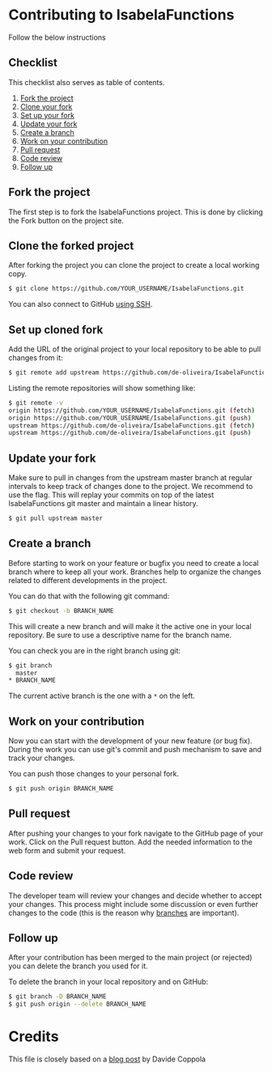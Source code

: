 # Contributing to IsabelaFunctions
Follow the below instructions

## Checklist
This checklist also serves as table of contents.
1. [Fork the project](#fork-the-project)
2. [Clone your fork](#clone-the-forked-project)
3. [Set up your fork](#set-up-cloned-fork)
4. [Update your fork](#update-your-fork)
5. [Create a branch](#create-a-branch)
6. [Work on your contribution](#work-on-your-contribution)
7. [Pull request](#pull-request)
8. [Code review](#code-review)
9. [Follow up](#follow-up)

## Fork the project
The first step is to fork the IsabelaFunctions project. This is done by clicking the Fork
button on the project site.

## Clone the forked project
After forking the project you can clone the project to create a local working
copy.
```bash
$ git clone https://github.com/YOUR_USERNAME/IsabelaFunctions.git
```

You can also connect to GitHub
[using SSH](https://help.github.com/articles/connecting-to-github-with-ssh/).

## Set up cloned fork
Add the URL of the original project to your local repository to be able to pull
changes from it:
```bash
$ git remote add upstream https://github.com/de-oliveira/IsabelaFunctions.git
```

Listing the remote repositories will show something like:
```bash
$ git remote -v
origin https://github.com/YOUR_USERNAME/IsabelaFunctions.git (fetch)
origin https://github.com/YOUR_USERNAME/IsabelaFunctions.git (push)
upstream https://github.com/de-oliveira/IsabelaFunctions.git (fetch)
upstream https://github.com/de-oliveira/IsabelaFunctions.git (push)
```

## Update your fork
Make sure to pull in changes from the upstream master branch at regular
intervals to keep track of changes done to the project.
We recommend to use the flag. This will replay your commits on top
of the latest IsabelaFunctions git master and maintain a linear history.
```bash
$ git pull upstream master
```

## Create a branch
Before starting to work on your feature or bugfix you need to create a local
branch where to keep all your work. Branches help to organize the changes
related to different developments in the project.

You can do that with the following git command:
```bash
$ git checkout -b BRANCH_NAME
```

This will create a new branch and will make it the active one in your local
repository. Be sure to use a descriptive name for the branch name.

You can check you are in the right branch using git:
```bash
$ git branch
  master
* BRANCH_NAME
```
The current active branch is the one with a ``*`` on the left.

## Work on your contribution
Now you can start with the development of your new feature (or bug fix).
During the work you can use git's commit and push mechanism to save and track
your changes.

You can push those changes to your personal fork.
```bash
$ git push origin BRANCH_NAME
```

## Pull request
After pushing your changes to your fork navigate to the GitHub page of your
work.  Click on the Pull request button. Add the needed information to the web
form and submit your request.

## Code review
The developer team will review your changes and decide whether to accept your
changes. This process might include some discussion or even further changes to
the code (this is the reason why [branches](#create-a-branch) are important).

## Follow up
After your contribution has been merged to the main project (or rejected) you
can delete the branch you used for it.

To delete the branch in your local repository and on GitHub:
```bash
$ git branch -D BRANCH_NAME
$ git push origin --delete BRANCH_NAME
```

# Credits
This file is closely based on a
[blog post](http://blog.davidecoppola.com/2016/11/howto-contribute-to-open-source-project-on-github/)
by Davide Coppola
